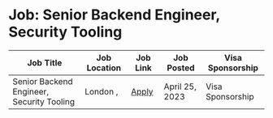 # Job: Senior Backend Engineer, Security Tooling

| Job Title | Job Location | Job Link | Job Posted | Visa Sponsorship |
| --- | --- | --- | --- | --- |
| Senior Backend Engineer, Security Tooling | London , | [Apply](https://boards.greenhouse.io/monzo/jobs/4978305) | April 25, 2023 | Visa Sponsorship |
